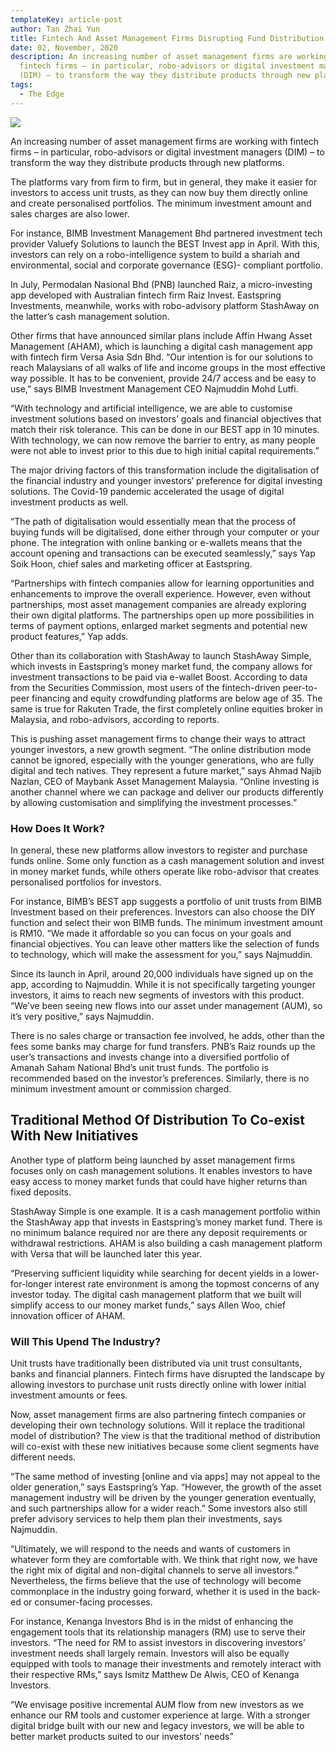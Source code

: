 ```yaml
---
templateKey: article-post
author: Tan Zhai Yun
title: Fintech And Asset Management Firms Disrupting Fund Distribution.
date: 02, November, 2020
description: An increasing number of asset management firms are working with
  fintech firms – in particular, robo-advisors or digital investment managers
  (DIM) – to transform the way they distribute products through new platforms.
tags:
  - The Edge
---
```

![](/img/2020-11-02-the-edge-fintech-and-asset-management-firms-disrupting-fund-distribution.png)

An increasing number of asset management firms are working with fintech firms – in particular, robo-advisors or digital investment managers (DIM) – to transform the way they distribute products through new platforms.

The platforms vary from firm to firm, but in general, they make it easier for investors to access unit trusts, as they can now buy them directly online and create personalised portfolios. The minimum investment amount and sales charges are also lower.

For instance, BIMB Investment Management Bhd partnered investment tech provider Valuefy Solutions to launch the BEST Invest app in April. With this, investors can rely on a robo-intelligence system to build a shariah and environmental, social and corporate governance (ESG)- compliant portfolio.

In July, Permodalan Nasional Bhd (PNB) launched Raiz, a micro-investing app developed with Australian fintech firm Raiz Invest. Eastspring Investments, meanwhile, works with robo-advisory platform StashAway on the latter’s cash management solution.

Other firms that have announced similar plans include Affin Hwang Asset Management (AHAM), which is launching a digital cash management app with fintech firm Versa Asia Sdn Bhd. “Our intention is for our solutions to reach Malaysians of all walks of life and income groups in the most effective way possible. It has to be convenient, provide 24/7 access and be easy to use,” says BIMB Investment Management CEO Najmuddin Mohd Lutfi.

“With technology and artificial intelligence, we are able to customise investment solutions based on investors’ goals and financial objectives that match their risk tolerance. This can be done in our BEST app in 10 minutes. With technology, we can now remove the barrier to entry, as many people were not able to invest prior to this due to high initial capital requirements.”

The major driving factors of this transformation include the digitalisation of the financial industry and younger investors’ preference for digital investing solutions. The Covid-19 pandemic accelerated the usage of digital investment products as well.

“The path of digitalisation would essentially mean that the process of buying funds will be digitalised, done either through your computer or your phone. The integration with online banking or e-wallets means that the account opening and transactions can be executed seamlessly,” says Yap Soik Hoon, chief sales and marketing officer at Eastspring.

“Partnerships with fintech companies allow for learning opportunities and enhancements to improve the overall experience. However, even without partnerships, most asset management companies are already exploring their own digital platforms. The partnerships open up more possibilities in terms of payment options, enlarged market segments and potential new product features,” Yap adds.

Other than its collaboration with StashAway to launch StashAway Simple, which invests in Eastspring’s money market fund, the company allows for investment transactions to be paid via e-wallet Boost. According to data from the Securities Commission, most users of the fintech-driven peer-to-peer financing and equity crowdfunding platforms are below age of 35. The same is true for Rakuten Trade, the first completely online equities broker in Malaysia, and robo-advisors, according to reports.

This is pushing asset management firms to change their ways to attract younger investors, a new growth segment. “The online distribution mode cannot be ignored, especially with the younger generations, who are fully digital and tech natives. They represent a future market,” says Ahmad Najib Nazlan, CEO of Maybank Asset Management Malaysia. “Online investing is another channel where we can package and deliver our products differently by allowing customisation and simplifying the investment processes.”

### How Does It Work?

In general, these new platforms allow investors to register and purchase funds online. Some only function as a cash management solution and invest in money market funds, while others operate like robo-advisor that creates personalised portfolios for investors.

For instance, BIMB’s BEST app suggests a portfolio of unit trusts from BIMB Investment based on their preferences. Investors can also choose the DIY function and select their won BIMB funds. The minimum investment amount is RM10. “We made it affordable so you can focus on your goals and financial objectives. You can leave other matters like the selection of funds to technology, which will make the assessment for you,” says Najmuddin.

Since its launch in April, around 20,000 individuals have signed up on the app, according to Najmuddin. While it is not specifically targeting younger investors, it aims to reach new segments of investors with this product. “We’ve been seeing new flows into our asset under management (AUM), so it’s very positive,” says Najmuddin.

There is no sales charge or transaction fee involved, he adds, other than the fees some banks may charge for fund transfers. PNB’s Raiz rounds up the user’s transactions and invests change into a diversified portfolio of Amanah Saham National Bhd’s unit trust funds. The portfolio is recommended based on the investor’s preferences. Similarly, there is no minimum investment amount or commission charged.

## Traditional Method Of Distribution To Co-exist With New Initiatives

Another type of platform being launched by asset management firms focuses only on cash management solutions. It enables investors to have easy access to money market funds that could have higher returns than fixed deposits.

StashAway Simple is one example. It is a cash management portfolio within the StashAway app that invests in Eastspring’s money market fund. There is no minimum balance required nor are there any deposit requirements or withdrawal restrictions. AHAM is also building a cash management platform with Versa that will be launched later this year.

“Preserving sufficient liquidity while searching for decent yields in a lower-for-longer interest rate environment is among the topmost concerns of any investor today. The digital cash management platform that we built will simplify access to our money market funds,” says Allen Woo, chief innovation officer of AHAM.

### Will This Upend The Industry?

Unit trusts have traditionally been distributed via unit trust consultants, banks and financial planners. Fintech firms have disrupted the landscape by allowing investors to purchase unit rusts directly online with lower initial investment amounts or fees.

Now, asset management firms are also partnering fintech companies or developing their own technology solutions. Will it replace the traditional model of distribution? The view is that the traditional method of distribution will co-exist with these new initiatives because some client segments have different needs.

“The same method of investing \[online and via apps] may not appeal to the older generation,” says Eastspring’s Yap. “However, the growth of the asset management industry will be driven by the younger generation eventually, and such partnerships allow for a wider reach.” Some investors also still prefer advisory services to help them plan their investments, says Najmuddin.

“Ultimately, we will respond to the needs and wants of customers in whatever form they are comfortable with. We think that right now, we have the right mix of digital and non-digital channels to serve all investors.” Nevertheless, the firms believe that the use of technology will become commonplace in the industry going forward, whether it is used in the back-ed or consumer-facing processes.

For instance, Kenanga Investors Bhd is in the midst of enhancing the engagement tools that its relationship managers (RM) use to serve their investors. “The need for RM to assist investors in discovering investors’ investment needs shall largely remain. Investors will also be equally equipped with tools to manage their investments and remotely interact with their respective RMs,” says Ismitz Matthew De Alwis, CEO of Kenanga Investors.

“We envisage positive incremental AUM flow from new investors as we enhance our RM tools and customer experience at large. With a stronger digital bridge built with our new and legacy investors, we will be able to better market products suited to our investors’ needs”